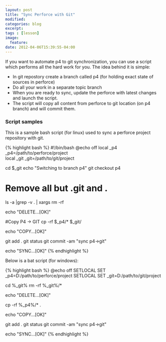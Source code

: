 ```yaml
---
layout: post
title: "Sync Perforce with Git"
modified:
categories: blog
excerpt:
tags : [lesson]
image:
  feature:
date: 2012-04-06T15:39:55-04:00
---
```


If you want to automate p4 to git synchronization, you can use a script which performs all the hard work for you. The idea behind it is simple:

- In git repostory create a branch called p4 (for holding exact state of sources in perforce)
- Do all your work in a separate topic branch
- When you are ready to sync, update the perforce with latest changes and launch the script.
- The script will copy all content from perforce to git location (on p4 branch) and will commit them.

### Script samples

This is a sample bash script (for linux) used to sync a perforce project repository with git. 
		
{% highlight bash %}
#!/bin/bash
@echo off 
local _p4
_p4=/path/to/perforce/project		
local _git
_git=/path/to/git/project

cd $_git
echo "Switching to branch p4"
git checkout p4

# Remove all but .git and .
ls -a |grep -v . | xargs rm -rf 

echo "DELETE...[OK]"

#Copy P4 -> GIT
cp -rf $_p4/* $_git/

echo "COPY...[OK]"

git add .
git status
git commit -am "sync p4->git"

echo "SYNC...[OK]"
{% endhighlight %}		


Below is a bat script (for windows):

{% highlight bash %}
@echo off 
SETLOCAL 
SET _p4=D:/path/to/perforce/project
SETLOCAL 
SET _git=D:/path/to/git/project

cd %_git%
rm -rf %_git%/* 

echo "DELETE...[OK]"

cp -rf %_p4%/* .

echo "COPY...[OK]"

git add .
git status
git commit -am "sync p4->git"

echo "SYNC...[OK]"
{% endhighlight %}